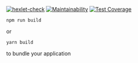 [![hexlet-check](https://github.com/Tokimikichika/fullstack-javascript-project-11/actions/workflows/hexlet-check.yml/badge.svg)](https://github.com/Tokimikichika/fullstack-javascript-project-11/actions/workflows/hexlet-check.yml)
[![Maintainability](https://api.codeclimate.com/v1/badges/d47f76fc73acae29bed1/maintainability)](https://codeclimate.com/github/Tokimikichika/fullstack-javascript-project-11/maintainability)
[![Test Coverage](https://api.codeclimate.com/v1/badges/d47f76fc73acae29bed1/test_coverage)](https://codeclimate.com/github/Tokimikichika/fullstack-javascript-project-11/test_coverage)

```
npm run build
```

or

```
yarn build
```

to bundle your application
